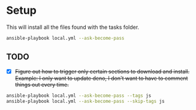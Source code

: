 # Setup
This will install all the files found with the tasks folder.

```bash
ansible-playbook local.yml --ask-become-pass
```

## TODO
- [x] ~~Figure out how to trigger only certain sections to download and install.
    Example: I only want to update deno, I don't want to have to comment things out every time.~~
```bash
ansible-playbook local.yml --ask-become-pass --tags js
ansible-playbook local.yml --ask-become-pass --skip-tags js
```
